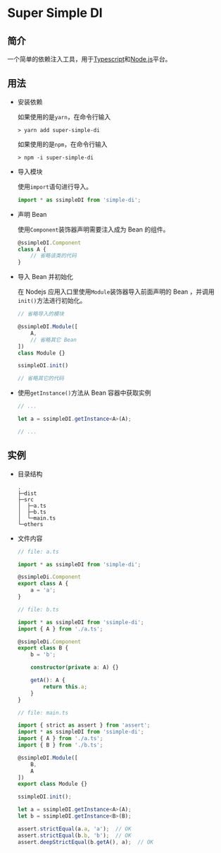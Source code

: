 # Super Simple DI

## 简介

一个简单的依赖注入工具，用于[Typescript](https://www.typescriptlang.org/)和[Node.js](https://nodejs.org/zh-cn/)平台。

## 用法

* 安装依赖

  如果使用的是`yarn`，在命令行输入

  ```shell
  > yarn add super-simple-di
  ```

  如果使用的是`npm`，在命令行输入

  ```shell
  > npm -i super-simple-di
  ```

* 导入模块

  使用`import`语句进行导入。

  ```typescript
  import * as ssimpleDI from 'simple-di';
  ```

* 声明 Bean

  使用`Component`装饰器声明需要注入成为 Bean 的组件。

  ``` typescript
  @ssimpleDI.Component
  class A {
      // 省略该类的代码
  }
  ```

* 导入 Bean 并初始化

  在 Nodejs 应用入口里使用`Module`装饰器导入前面声明的 Bean ，并调用`init()`方法进行初始化。

  ```typescript
  // 省略导入的模块

  @ssimpleDI.Module([
      A,
      // 省略其它 Bean
  ])
  class Module {}

  ssimpleDI.init()

  // 省略其它的代码
  ```

* 使用`getInstance()`方法从 Bean 容器中获取实例

  ```typescript
  // ...

  let a = ssimpleDI.getInstance<A>(A);

  // ...
  ```

## 实例

* 目录结构
  
  ```shell
  .
  ├─dist
  ├─src
  │  ├─a.ts
  │  ├─b.ts
  │  └─main.ts
  └─others
  ```

* 文件内容

  ```typescript
  // file: a.ts

  import * as ssimpleDI from 'simple-di';

  @ssimpleDi.Component
  export class A {
      a = 'a';
  }
  ```

  ```typescript
  // file: b.ts

  import * as ssimpleDI from 'ssimple-di';
  import { A } from './a.ts';

  @ssimpleDi.Component
  export class B {
      b = 'b';

      constructor(private a: A) {}

      getA(): A {
          return this.a;
      }
  }
  ```

  ```typescript
  // file: main.ts

  import { strict as assert } from 'assert';
  import * as ssimpleDI from 'ssimple-di';
  import { A } from './a.ts';
  import { B } from './b.ts';

  @ssimpleDI.Module([
      B,
      A
  ])
  export class Module {}

  ssimpleDI.init();

  let a = ssimpleDI.getInstance<A>(A);
  let b = ssimpleDI.getInstance<B>(B);

  assert.strictEqual(a.a, 'a');  // OK
  assert.strictEqual(b.b, 'b');  // OK
  assert.deepStrictEqual(b.getA(), a);  // OK
  ```
